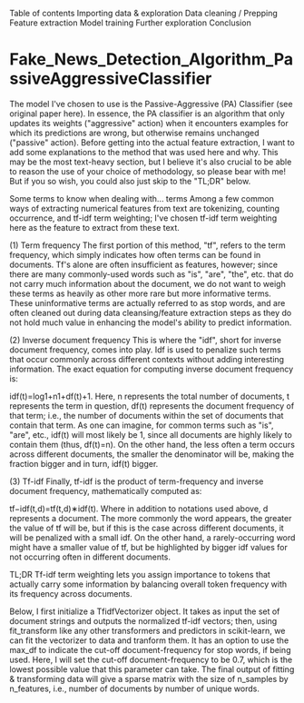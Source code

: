 Table of contents
Importing data & exploration
Data cleaning / Prepping
Feature extraction
Model training
Further exploration
Conclusion


# Fake_News_Detection_Algorithm_PassiveAggressiveClassifier
The model I've chosen to use is the Passive-Aggressive (PA) Classifier (see original paper here). In essence, the PA classifier is an algorithm that only updates its weights ("aggressive" action) when it encounters examples for which its predictions are wrong, but otherwise remains unchanged ("passive" action).
Before getting into the actual feature extraction, I want to add some explanations to the method that was used here and why. This may be the most text-heavy section, but I believe it's also crucial to be able to reason the use of your choice of methodology, so please bear with me! But if you so wish, you could also just skip to the "TL;DR" below.

Some terms to know when dealing with... terms
Among a few common ways of extracting numerical features from text are tokenizing, counting occurrence, and tf-idf term weighting; I've chosen tf-idf term weighting here as the feature to extract from these text.

(1) Term frequency
The first portion of this method, "tf", refers to the term frequency, which simply indicates how often terms can be found in documents. Tf's alone are often insufficient as features, however; since there are many commonly-used words such as "is", "are", "the", etc. that do not carry much information about the document, we do not want to weigh these terms as heavily as other more rare but more informative terms. These uninformative terms are actually referred to as stop words, and are often cleaned out during data cleansing/feature extraction steps as they do not hold much value in enhancing the model's ability to predict information.

(2) Inverse document frequency
This is where the "idf", short for inverse document frequency, comes into play. Idf is used to penalize such terms that occur commonly across different contexts without adding interesting information. The exact equation for computing inverse document frequency is:

idf(t)=log1+n1+df(t)+1.
Here, n represents the total number of documents, t represents the term in question, df(t) represents the document frequency of that term; i.e., the number of documents within the set of documents that contain that term. As one can imagine, for common terms such as "is", "are", etc., idf(t) will most likely be 1, since all documents are highly likely to contain them (thus, df(t)=n). On the other hand, the less often a term occurs across different documents, the smaller the denominator will be, making the fraction bigger and in turn, idf(t) bigger.

(3) Tf-idf
Finally, tf-idf is the product of term-frequency and inverse document frequency, mathematically computed as:

tf−idf(t,d)=tf(t,d)∗idf(t).
Where in addition to notations used above, d represents a document. The more commonly the word appears, the greater the value of tf will be, but if this is the case across different documents, it will be penalized with a small idf. On the other hand, a rarely-occurring word might have a smaller value of tf, but be highlighted by bigger idf values for not occurring often in different documents.

TL;DR
Tf-idf term weighting lets you assign importance to tokens that actually carry some information by balancing overall token frequency with its frequency across documents.

Below, I first initialize a TfidfVectorizer object. It takes as input the set of document strings and outputs the normalized tf-idf vectors; then, using fit_transform like any other transformers and predictors in scikit-learn, we can fit the vectorizer to data and tranform them. It has an option to use the max_df to indicate the cut-off document-frequency for stop words, if being used. Here, I will set the cut-off document-frequency to be 0.7, which is the lowest possible value that this parameter can take. The final output of fitting & transforming data will give a sparse matrix with the size of n_samples by n_features, i.e., number of documents by number of unique words.
